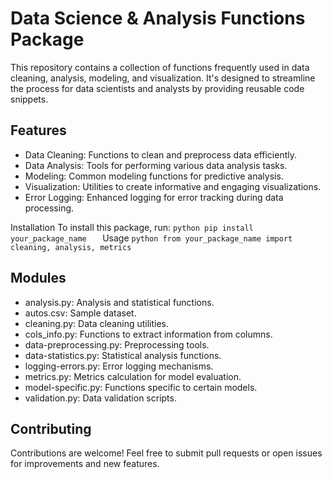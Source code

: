 # Data Science & Analysis Functions Package
This repository contains a collection of functions frequently used in data cleaning, analysis, modeling, and visualization. It's designed to streamline the process for data scientists and analysts by providing reusable code snippets.

## Features
- Data Cleaning: Functions to clean and preprocess data efficiently.
- Data Analysis: Tools for performing various data analysis tasks.
- Modeling: Common modeling functions for predictive analysis.
- Visualization: Utilities to create informative and engaging visualizations.
- Error Logging: Enhanced logging for error tracking during data processing.

Installation
To install this package, run:
``python
pip install your_package_name  
``
Usage
``python
from your_package_name import cleaning, analysis, metrics
``
## Modules
- analysis.py: Analysis and statistical functions.
- autos.csv: Sample dataset.
- cleaning.py: Data cleaning utilities.
- cols_info.py: Functions to extract information from columns.
- data-preprocessing.py: Preprocessing tools.
- data-statistics.py: Statistical analysis functions.
- logging-errors.py: Error logging mechanisms.
- metrics.py: Metrics calculation for model evaluation.
- model-specific.py: Functions specific to certain models.
- validation.py: Data validation scripts.
## Contributing
Contributions are welcome! Feel free to submit pull requests or open issues for improvements and new features.

